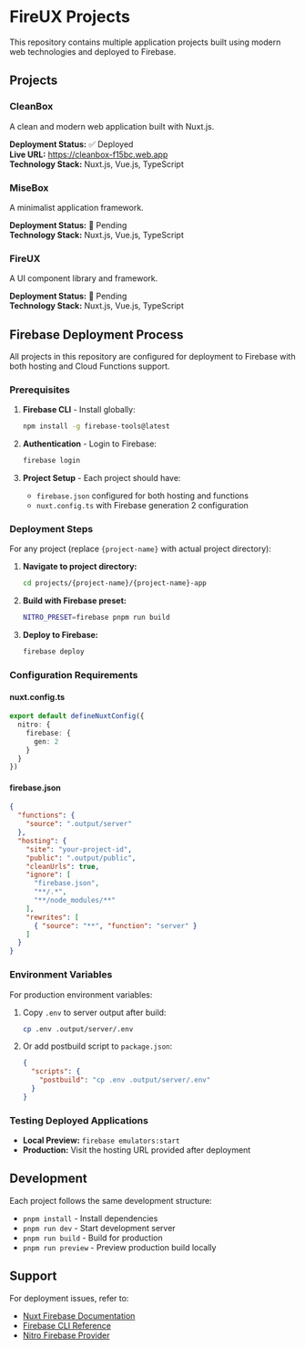# FireUX Projects

This repository contains multiple application projects built using modern web technologies and deployed to Firebase.

## Projects

### CleanBox
A clean and modern web application built with Nuxt.js.

**Deployment Status:** ✅ Deployed  
**Live URL:** https://cleanbox-f15bc.web.app  
**Technology Stack:** Nuxt.js, Vue.js, TypeScript

### MiseBox
A minimalist application framework.

**Deployment Status:** 🔄 Pending  
**Technology Stack:** Nuxt.js, Vue.js, TypeScript

### FireUX
A UI component library and framework.

**Deployment Status:** 🔄 Pending  
**Technology Stack:** Nuxt.js, Vue.js, TypeScript

## Firebase Deployment Process

All projects in this repository are configured for deployment to Firebase with both hosting and Cloud Functions support.

### Prerequisites

1. **Firebase CLI** - Install globally:
   ```bash
   npm install -g firebase-tools@latest
   ```

2. **Authentication** - Login to Firebase:
   ```bash
   firebase login
   ```

3. **Project Setup** - Each project should have:
   - `firebase.json` configured for both hosting and functions
   - `nuxt.config.ts` with Firebase generation 2 configuration

### Deployment Steps

For any project (replace `{project-name}` with actual project directory):

1. **Navigate to project directory:**
   ```bash
   cd projects/{project-name}/{project-name}-app
   ```

2. **Build with Firebase preset:**
   ```bash
   NITRO_PRESET=firebase pnpm run build
   ```

3. **Deploy to Firebase:**
   ```bash
   firebase deploy
   ```

### Configuration Requirements

#### nuxt.config.ts
```typescript
export default defineNuxtConfig({
  nitro: {
    firebase: {
      gen: 2
    }
  }
})
```

#### firebase.json
```json
{
  "functions": { 
    "source": ".output/server" 
  },
  "hosting": {
    "site": "your-project-id",
    "public": ".output/public",
    "cleanUrls": true,
    "ignore": [
      "firebase.json",
      "**/.*",
      "**/node_modules/**"
    ],
    "rewrites": [
      { "source": "**", "function": "server" }
    ]
  }
}
```

### Environment Variables

For production environment variables:

1. Copy `.env` to server output after build:
   ```bash
   cp .env .output/server/.env
   ```

2. Or add postbuild script to `package.json`:
   ```json
   {
     "scripts": {
       "postbuild": "cp .env .output/server/.env"
     }
   }
   ```

### Testing Deployed Applications

- **Local Preview:** `firebase emulators:start`
- **Production:** Visit the hosting URL provided after deployment

## Development

Each project follows the same development structure:
- `pnpm install` - Install dependencies
- `pnpm run dev` - Start development server
- `pnpm run build` - Build for production
- `pnpm run preview` - Preview production build locally

## Support

For deployment issues, refer to:
- [Nuxt Firebase Documentation](https://nuxt.com/deploy/firebase)
- [Firebase CLI Reference](https://firebase.google.com/docs/cli)
- [Nitro Firebase Provider](https://nitro.unjs.io/deploy/providers/firebase)
